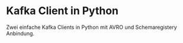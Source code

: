 # Kafka Client in Python

Zwei einfache Kafka Clients in Python mit AVRO und Schemaregistery Anbindung.